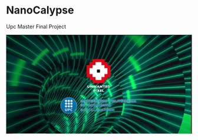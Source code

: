 # NanoCalypse
Upc Master Final Project

[![Video](https://github.com/rtv313/ScreenshotsProjects/blob/main/Images/NanoCalypse/presentation.png)](https://www.youtube.com/watch?v=uWyZ_aRKyns&feature=youtu.be "Nanocalypse")



